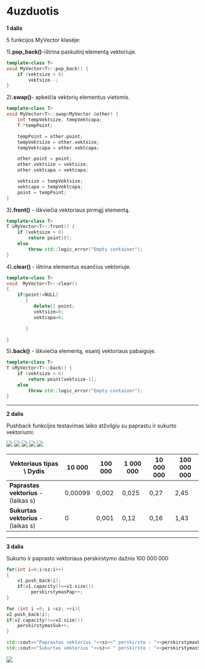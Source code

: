# 4uzduotis

**1 dalis**

5 funkcijos MyVector klasėje:

1)**.pop_back()**-ištrina paskutinį elementą vektoriuje.
```cpp
template<class T>
void MyVector<T>::pop_back() {
    if (vektsize > 0)
        vektsize--;
}
```
2)**.swap()**- apkeičia vektorių elementus vietomis.
```cpp
template<class T>
void MyVector<T>::swap(MyVector &other) {
    int tempVektsize, tempVektcapa;
    T *tempPoint;

    tempPoint = other.point;
    tempVektsize = other.vektsize;
    tempVektcapa = other.vektcapa;

    other.point = point;
    other.vektsize = vektsize;
    other.vektcapa = vektcapa;

    vektsize = tempVektsize;
    vektcapa = tempVektcapa;
    point = tempPoint;
}
```
3)**.front()** - iškviečia vektoriaus pirmąjį elementą.
```cpp
template<class T>
T &MyVector<T>::front() {
    if (vektsize > 0)
        return point[0];
    else
        throw std::logic_error("Empty container");
}
```
4)**.clear()** - ištrina elementus esančius vektoriuje.
```cpp
template<class T>
void  MyVector<T>::clear()
{
    if(point!=NULL)
       {
          delete[] point;
          vektsize=0;
          vektcapa=0;

       }

}
```
5)**.back()** - iškviečia elementą, esantį vektoriaus pabaigoje.
```cpp
template<class T>
T &MyVector<T>::back() {
    if (vektsize > 0)
        return point[vektsize-1];
    else
        throw std::logic_error("Empty container");
}
```
___
**2 dalis**

Pushback funkcijos testavimas laiko atžvilgiu su paprastu ir sukurto vektoriumi:

![](https://user-images.githubusercontent.com/45967745/57319486-5963d200-7105-11e9-91cb-38efc0045c39.JPG)
![](https://user-images.githubusercontent.com/45967745/57319487-5963d200-7105-11e9-8fee-44f6a1fc2f4f.JPG)
![](https://user-images.githubusercontent.com/45967745/57319482-58cb3b80-7105-11e9-976a-38a57aae6453.JPG)
![](https://user-images.githubusercontent.com/45967745/57319483-5963d200-7105-11e9-83ef-afc2a0095e80.JPG)
![](https://user-images.githubusercontent.com/45967745/57319485-5963d200-7105-11e9-8853-416ad5959abd.JPG)

|  Vektoriaus tipas \ Dydis  | 10 000  |100 000   |1 000 000   |10 000 000  |100 000 000|
|---|---|---|---|---|---|
|**Paprastas vektorius** - (laikas s) |0,00099   |0,002   | 0,025   | 0,27  |2,45  |
|**Sukurtas vektorius** - (laikas s)|0 |  0,001  |0,12 | 0,16  |1,43|
___
**3 dalis**

Sukurto ir paprasto vektoriaus perskirstymo dažnis 100 000 000
```cpp
for(int i=0;i<sz;i++)
{
    v1.push_back(i);
    if(v1.capacity()==v1.size())
         perskirstymasPap++;
}
```
```cpp
for (int i =0; i <sz; ++i){
v2.push_back(i);
if(v2.capacity()==v2.size())
    perskirstymasSuk++;
}
```
```cpp
std::cout<<"Paprastas vektorius "<<sz<<" perskirsto : "<<perskirstymasPap <<" kartus"<<std::endl;
std::cout<<"Sukurtas vektorius "<<sz<< " perskirsto : "<<perskirstymasSuk <<" kartus"<<std::endl;
```
![](https://user-images.githubusercontent.com/45967745/57320818-78179800-7108-11e9-9883-f062f89d7fef.png)
